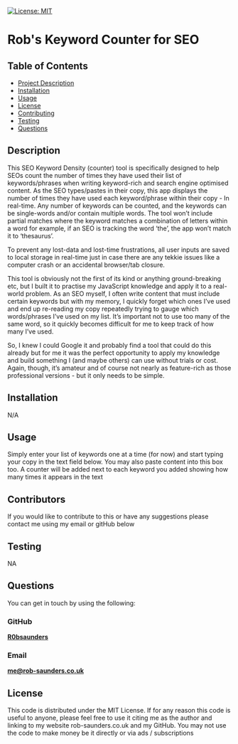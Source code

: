 
[![License: MIT](https://img.shields.io/badge/License-MIT-yellow.svg)](https://opensource.org/licenses/MIT)
# Rob's Keyword Counter for SEO

## Table of Contents

- [Project Description](#Description)
- [Installation](#Installation)
- [Usage](#Usage)
- [License](#License)
- [Contributing](#Contributing)
- [Testing](#Testing)
- [Questions](#Questions)

## Description
This SEO Keyword Density (counter) tool is specifically designed to help SEOs count the number of times they have used their list of keywords/phrases when writing keyword-rich and search engine optimised content. As the SEO types/pastes in their copy, this app displays the number of times they have used each keyword/phrase within their copy - In real-time. Any number of keywords can be counted, and the keywords can be single-words and/or contain multiple words. The tool won’t include partial matches where the keyword matches a combination of letters within a word for example, if an SEO is tracking the word ‘the’, the app won’t match it to ‘thesaurus’.

To prevent any lost-data and lost-time frustrations, all user inputs are saved to local storage in real-time just in case there are any tekkie issues like a computer crash or an accidental browser/tab closure.

This tool is obviously not the first of its kind or anything ground-breaking etc, but I built it to practise my JavaScript knowledge and apply it to a real-world problem. As an SEO myself, I often write content that must include certain keywords but with my memory, I quickly forget which ones I’ve used and end up re-reading my copy repeatedly trying to gauge which words/phrases I’ve used on my list. It’s important not to use too many of the same word, so it quickly becomes difficult for me to keep track of how many I’ve used.

So, I knew I could Google it and probably find a tool that could do this already but for me it was the perfect opportunity to apply my knowledge and build something I (and maybe others) can use without trials or cost. Again, though, it’s amateur and of course not nearly as feature-rich as those professional versions - but it only needs to be simple.

## Installation
N/A

## Usage
Simply enter your list of keywords one at a time (for now) and start typing your copy in the text field below. You may also paste content into this box too. A counter will be added next to each keyword you added showing how many times it appears in the text

## Contributors
If you would like to contribute to this or have any suggestions please contact me using my email or gitHub below

## Testing
NA

## Questions
You can get in touch by using the following:

### GitHub
**[R0bsaunders](https://github.com/R0bsaunders)**

### Email
**[me@rob-saunders.co.uk](me@rob-saunders.co.uk)**

## License
This code is distributed under the MIT License.
If for any reason this code is useful to anyone, please feel free to use it citing me as the author and linking to my website rob-saunders.co.uk and my GitHub. You may not use the code to make money be it directly or via ads / subscriptions
